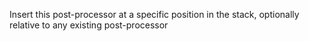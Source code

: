 Insert this post-processor at a specific position in the stack, optionally relative to
any existing post-processor
